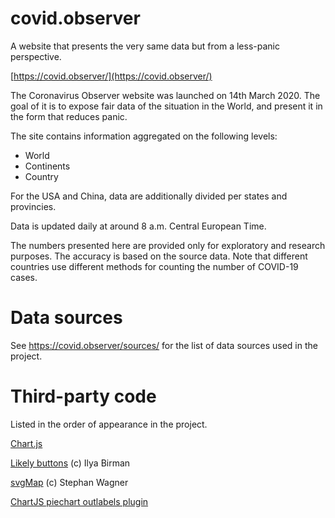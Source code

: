 # covid.observer

A website that presents the very same data but from a less-panic perspective.

[https://covid.observer/](https://covid.observer/)


The Coronavirus Observer website was launched on 14th March 2020. The goal of it is to expose fair data of the situation in the World, and present it in the form that reduces panic.

The site contains information aggregated on the following levels:

* World
* Continents
* Country

For the USA and China, data are additionally divided per states and provincies.

Data is updated daily at around 8 a.m. Central European Time.

The numbers presented here are provided only for exploratory and research purposes. The accuracy is based on the source data. Note that different countries use different methods for counting the number of COVID-19 cases.

# Data sources

See https://covid.observer/sources/ for the list of data sources used in the project.


# Third-party code

Listed in the order of appearance in the project.

[Chart.js](https://www.chartjs.org)

[Likely buttons](https://github.com/ilyabirman/Likely) (c) Ilya Birman

[svgMap](https://github.com/StephanWagner/svgMap) (c) Stephan Wagner

[ChartJS piechart outlabels plugin](https://github.com/Neckster/chartjs-plugin-piechart-outlabels)
